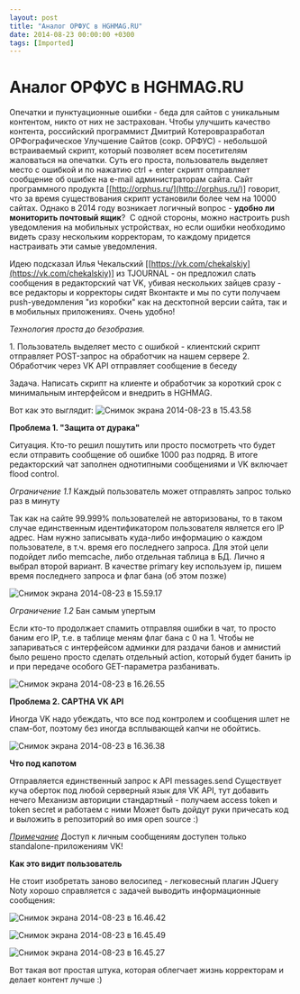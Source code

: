 ```yaml
---
layout: post
title: "Аналог ОРФУС в HGHMAG.RU"
date: 2014-08-23 00:00:00 +0300
tags: [Imported]
---
```

# Аналог ОРФУС в HGHMAG.RU

Опечатки и пунктуационные ошибки - беда для сайтов с уникальным контентом, никто от них не застрахован. Чтобы улучшить качество контента, российский программист Дмитрий Котеров<font color="#000000" face="arial, sans-serif" size="3"></font>разработал ОРФографическое Улучшение Сайтов (сокр. ОРФУС) - небольшой встраиваемый скрипт, который позволяет всем посетителям жаловаться на опечатки. Суть его проста, пользователь выделяет место с ошибкой и по нажатию ctrl + enter скрипт отправляет сообщение об ошибке на e-mail администраторам сайта.
Сайт программного продукта [[http://orphus.ru/](http://orphus.ru/)] говорит, что за время существования скрипт установили более чем на 10000 сайтах.
Однако в 2014 году возникает логичный вопрос - **удобно ли мониторить почтовый ящик**?  С одной стороны, можно настроить push уведомления на мобильных устройствах, но если ошибки необходимо видеть сразу нескольким корректорам, то каждому придется настраивать эти самые уведомления. 

Идею подсказал Илья Чекальский [[https://vk.com/chekalskiy](https://vk.com/chekalskiy)] из TJOURNAL - он предложил слать сообщения в редакторский чат VK, убивая нескольких зайцев сразу - все редакторы и корректоры сидят Вконтакте и мы по сути получаем push-уведомления "из коробки" как на десктопной версии сайта, так и в мобильных приложениях. Очень удобно!

_Технология проста до безобразия._

1\. Пользователь выделяет место с ошибкой - клиентский скрипт отправляет POST-запрос на обработчик на нашем сервере
2\. Обработчик через VK API отправляет сообщение в беседу 

Задача. Написать скрипт на клиенте и обработчик за короткий срок с минимальным интерфейсом и внедрить в HGHMAG. 

Вот как это выглядит:
![Снимок экрана 2014-08-23 в 15.43.58](http://ic.pics.livejournal.com/vlaimspb/71326704/2297/2297_900.png "Снимок экрана 2014-08-23 в 15.43.58")

**Проблема 1\. "Защита от дурака"**

Ситуация. Кто-то решил пошутить или просто посмотреть что будет если отправить сообщение об ошибке 1000 раз подряд. В итоге редакторский чат заполнен однотипными сообщениями и VK включает flood control. 

_Ограничение 1.1_ Каждый пользователь может отправлять запрос только раз в минуту

Так как на сайте 99.999% пользователей не авторизованы, то в таком случае единственным идентификатором пользователя является его IP адрес. Нам нужно записывать куда-либо информацию о каждом пользователе, в т.ч. время его последнего запроса. Для этой цели подойдет либо memcache, либо отдельная таблица в БД. Лично я выбрал второй вариант. В качестве primary key используем ip, пишем время последнего запроса и флаг бана (об этом позже) 

![Снимок экрана 2014-08-23 в 15.59.17](http://ic.pics.livejournal.com/vlaimspb/71326704/2555/2555_900.png "Снимок экрана 2014-08-23 в 15.59.17")

_Ограничение 1.2_ Бан самым упертым

Если кто-то продолжает спамить отправляя ошибки в чат, то просто баним его IP, т.е. в таблице меням флаг бана с 0 на 1\. Чтобы не запариваться с интерфейсом админки для раздачи банов и амнистий было решено просто сделать отдельный action, который будет банить ip и при передаче особого GET-параметра разбанивать. 

![Снимок экрана 2014-08-23 в 16.26.55](http://ic.pics.livejournal.com/vlaimspb/71326704/2615/2615_900.png "Снимок экрана 2014-08-23 в 16.26.55")

**Проблема 2\. CAPTHA VK API**

Иногда VK надо убеждать, что все под контролем и сообщения шлет не спам-бот, поэтому без иногда всплывающей капчи не обойтись.

![Снимок экрана 2014-08-23 в 16.36.38](http://ic.pics.livejournal.com/vlaimspb/71326704/2948/2948_900.png "Снимок экрана 2014-08-23 в 16.36.38")

**Что под капотом**

Отправляется единственный запрос к API messages.send
Существует куча оберток под любой серверный язык для VK API, тут добавить нечего
Механизм авториции стандартный - получаем access token и token secret и работаем с ними
Может быть дойдут руки причесать код и выложить в репозиторий во имя open source :) 

_<u>Примечание</u>_ Доступ к личным сообщениям доступен только standalone-приложениям VK!

**Как это видит пользователь**

Не стоит изобретать заново велосипед - легковесный плагин JQuery Noty хорошо справляется с задачей выводить информационные сообщения: 

![Снимок экрана 2014-08-23 в 16.46.42](http://ic.pics.livejournal.com/vlaimspb/71326704/3100/3100_900.png "Снимок экрана 2014-08-23 в 16.46.42")

![Снимок экрана 2014-08-23 в 16.45.49](http://ic.pics.livejournal.com/vlaimspb/71326704/3363/3363_900.png "Снимок экрана 2014-08-23 в 16.45.49")

![Снимок экрана 2014-08-23 в 16.45.27](http://ic.pics.livejournal.com/vlaimspb/71326704/3782/3782_900.png "Снимок экрана 2014-08-23 в 16.45.27")

Вот такая вот простая штука, которая облегчает жизнь корректорам и делает контент лучшe :)